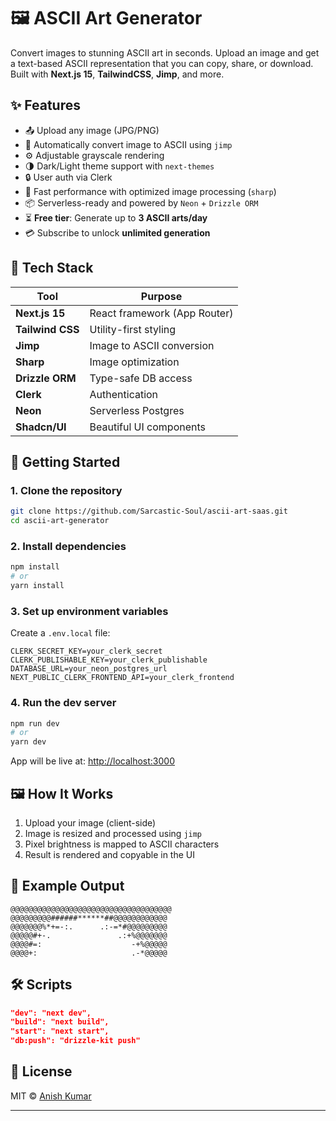 # 🖼️ ASCII Art Generator

Convert images to stunning ASCII art in seconds. Upload an image and get a text-based ASCII representation that you can copy, share, or download. Built with **Next.js 15**, **TailwindCSS**, **Jimp**, and more.

## ✨ Features

- 📤 Upload any image (JPG/PNG)
- 🧠 Automatically convert image to ASCII using `jimp`
- ⚙️ Adjustable grayscale rendering
- 🌗 Dark/Light theme support with `next-themes`
- 🔒 User auth via Clerk
- 🚀 Fast performance with optimized image processing (`sharp`)
- 📦 Serverless-ready and powered by `Neon` + `Drizzle ORM`
- ⏳ **Free tier**: Generate up to **3 ASCII arts/day**
- 💳 Subscribe to unlock **unlimited generation**

## 🔧 Tech Stack

| Tool             | Purpose                          |
|------------------|----------------------------------|
| **Next.js 15**   | React framework (App Router)     |
| **Tailwind CSS** | Utility-first styling            |
| **Jimp**         | Image to ASCII conversion        |
| **Sharp**        | Image optimization               |
| **Drizzle ORM**  | Type-safe DB access              |
| **Clerk**        | Authentication                   |
| **Neon**         | Serverless Postgres              |
| **Shadcn/UI**    | Beautiful UI components          |

## 🚀 Getting Started

### 1. Clone the repository

```bash
git clone https://github.com/Sarcastic-Soul/ascii-art-saas.git
cd ascii-art-generator
```

### 2. Install dependencies

```bash
npm install
# or
yarn install
```

### 3. Set up environment variables

Create a `.env.local` file:

```env
CLERK_SECRET_KEY=your_clerk_secret
CLERK_PUBLISHABLE_KEY=your_clerk_publishable
DATABASE_URL=your_neon_postgres_url
NEXT_PUBLIC_CLERK_FRONTEND_API=your_clerk_frontend
```

### 4. Run the dev server

```bash
npm run dev
# or
yarn dev
```

App will be live at: [http://localhost:3000](http://localhost:3000)

## 🖼️ How It Works

1. Upload your image (client-side)
2. Image is resized and processed using `jimp`
3. Pixel brightness is mapped to ASCII characters
4. Result is rendered and copyable in the UI

## 📸 Example Output

```
@@@@@@@@@@@@@@@@@@@@@@@@@@@@@@@@@@@@
@@@@@@@@@######******##@@@@@@@@@@@@
@@@@@@@%*+=-:.      .:-=*#@@@@@@@@@
@@@@@#+-.               .:+%@@@@@@@
@@@@#=:                    -+%@@@@@
@@@@+:                     .-*@@@@@
```

## 🛠️ Scripts

```json
"dev": "next dev",
"build": "next build",
"start": "next start",
"db:push": "drizzle-kit push"
```

## 📄 License

MIT © [Anish Kumar](https://github.com/Sarcastic-Soul)

---